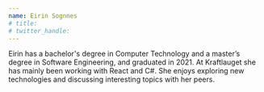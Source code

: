 ```yaml
---
name: Eirin Sognnes
# title: 
# twitter_handle: 
---
```

Eirin has a bachelor's degree in Computer Technology and a master’s degree in Software Engineering, and graduated in 2021. At Kraftlauget she has mainly been working with React and C#. She enjoys exploring new technologies and discussing interesting topics with her peers.
